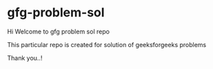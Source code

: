 # gfg-problem-sol

Hi 
Welcome to gfg problem sol repo

This particular repo is created for solution of geeksforgeeks problems

Thank you..!
